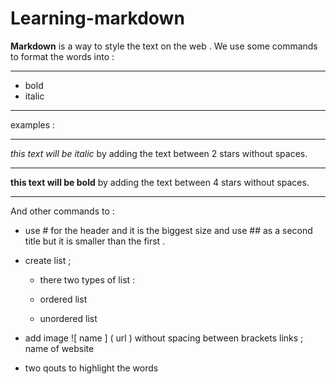 # Learning-markdown
**Markdown**  is a way to style the text on the web . We use some commands to format the words into :
 ***
- bold
- italic 
*** 
examples :
***
*this text will be italic* by adding the text between 2 stars without spaces.
 ***
 **this text will be bold** by adding the text between 4 stars without spaces.
 ***

And other commands to :

* use # for the header and it is the biggest size and use ## as a second title but it is smaller than the first .

* create list ; 
    * there two types of list :
    
     - ordered list

     - unordered list

* add image ![ name ] ( url ) without spacing between brackets
links ; name of website
* two qouts to highlight the words
